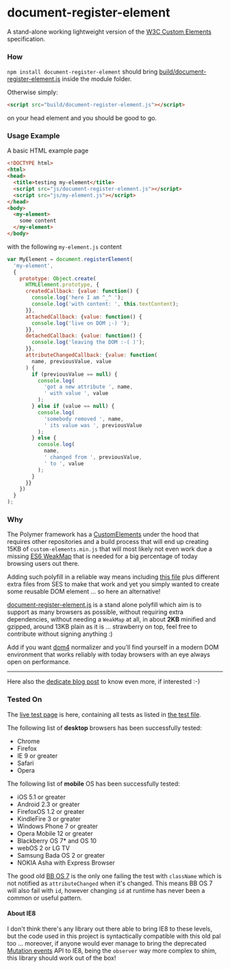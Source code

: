 document-register-element
=========================

A stand-alone working lightweight version of the [W3C Custom Elements](http://w3c.github.io/webcomponents/spec/custom/) specification.


### How

`npm install document-register-element` should bring [build/document-register-element.js](build/document-register-element.js) inside the module folder.

Otherwise simply:
```html
<script src="build/document-register-element.js"></script>
```
on your head element and you should be good to go.


### Usage Example

A basic HTML example page
```html
<!DOCTYPE html>
<html>
<head>
  <title>testing my-element</title>
  <script src="js/document-register-element.js"></script>
  <script src="js/my-element.js"></script>
</head>
<body>
  <my-element>
    some content
  </my-element>
</body>
```

with the following `my-element.js` content
```javascript
var MyElement = document.registerElement(
  'my-element',
  {
    prototype: Object.create(
      HTMLElement.prototype, {
      createdCallback: {value: function() {
        console.log('here I am ^_^ ');
        console.log('with content: ', this.textContent);
      }},
      attachedCallback: {value: function() {
        console.log('live on DOM ;-) ');
      }},
      detachedCallback: {value: function() {
        console.log('leaving the DOM :-( )');
      }},
      attributeChangedCallback: {value: function(
        name, previousValue, value
      ) {
        if (previousValue == null) {
          console.log(
            'got a new attribute ', name,
            ' with value ', value
          );
        } else if (value == null) {
          console.log(
            'somebody removed ', name,
            ' its value was ', previousValue
          );
        } else {
          console.log(
            name,
            ' changed from ', previousValue,
            ' to ', value
          );
        }
      }}
    })
  }
);
```


### Why

The Polymer framework has a [CustomElements](https://github.com/Polymer/CustomElements) under the hood that requires other repositories and a build process that will end up creating 15KB of `custom-elements.min.js` that will most likely not even work due a missing [ES6 WeakMap](https://developer.mozilla.org/en-US/docs/Web/JavaScript/Reference/Global_Objects/WeakMap) that is needed for a big percentage of today browsing users out there.

Adding such polyfill in a reliable way means including [this file](http://code.google.com/p/es-lab/source/browse/trunk/src/ses/WeakMap.js) plus different extra files from SES to make that work and yet you simply wanted to create some reusable DOM element ... so here an alternative!

[document-register-element.js](build/document-register-element.js) is a stand alone polyfill which aim is to support as many browsers as possible, without requiring extra dependencies, without needing a `WeakMap` at all, in about **2KB** minified and gzipped, around 13KB plain as it is ... strawberry on top, feel free to contribute without signing anything :)

Add if you want [dom4](https://github.com/WebReflection/dom4#dom4) normalizer and you'll find yourself in a modern DOM environment that works reliably with today browsers with an eye always open on performance.

- - -

Here also the [dedicate blog post](http://webreflection.blogspot.com/2014/07/a-w3c-custom-elements-alternative.html) to know even more, if interested :-)


### Tested On

The [live test page](http://webreflection.github.io/document-register-element/test/) is here, containing all tests as listed in [the test file](test/document-register-element.js).

The following list of **desktop** browsers has been successfully tested:

  * Chrome
  * Firefox
  * IE 9 or greater
  * Safari
  * Opera

The following list of **mobile** OS has been successfully tested:

  * iOS 5.1 or greater
  * Android 2.3 or greater
  * FirefoxOS 1.2 or greater
  * KindleFire 3 or greater
  * Windows Phone 7 or greater
  * Opera Mobile 12 or greater
  * Blackberry OS 7* and OS 10
  * webOS 2 or LG TV
  * Samsung Bada OS 2 or greater
  * NOKIA Asha with Express Browser

The good old [BB OS 7](http://us.blackberry.com/software/smartphones/blackberry-7-os.html) is the only one failing the test with `className` which is not notified as `attributeChanged` when it's changed. This means BB OS 7 will also fail with `id`, however changing `id` at runtime has never been a common or useful pattern.


#### About IE8

I don't think there's any library out there able to bring IE8 to these levels, but the code used in this project is syntactically compatible with this old pal too ... moreover, if anyone would ever manage to bring the deprecated [Mutation events](https://developer.mozilla.org/en-US/docs/Web/Guide/Events/Mutation_events) API to IE8, being the `observer` way more complex to shim, this library should work out of the box!